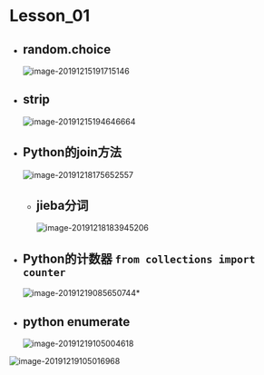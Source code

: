 # Lesson_01

* ## random.choice

  ![image-20191215191715146](C:\Users\Administrator\AppData\Roaming\Typora\typora-user-images\image-20191215191715146.png)

* ## strip

  ![image-20191215194646664](C:\Users\Administrator\AppData\Roaming\Typora\typora-user-images\image-20191215194646664.png)

* ## Python的join方法

  ![image-20191218175652557](C:\Users\Administrator\AppData\Roaming\Typora\typora-user-images\image-20191218175652557.png)
  
  * ## jieba分词
  
    ![image-20191218183945206](C:\Users\Administrator\AppData\Roaming\Typora\typora-user-images\image-20191218183945206.png)

* ## Python的计数器  `from collections import counter`

  ![image-20191219085650744](C:\Users\Administrator\AppData\Roaming\Typora\typora-user-images\image-20191219085650744.png)* 

* ## python  enumerate

  ![image-20191219105004618](C:\Users\Administrator\AppData\Roaming\Typora\typora-user-images\image-20191219105004618.png)

![image-20191219105016968](C:\Users\Administrator\AppData\Roaming\Typora\typora-user-images\image-20191219105016968.png)

